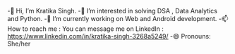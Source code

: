 -👋 Hi, I’m Kratika Singh.
-👀 I’m interested in solving DSA , Data Analytics and Python.
-🌱 I’m currently working on Web and Android development.
-📫 How to reach me : You can message me on LinkedIn : https://www.linkedin.com/in/kratika-singh-3268a5249/
-😄 Pronouns: She/her

<!--
**kratikasingh30/kratikasingh30** is a ✨ _special_ ✨ repository because its `README.md` (this file) appears on your GitHub profile.

Here are some ideas to get you started:

- 🔭 I’m currently working on ...
- 🌱 I’m currently learning ...
- 👯 I’m looking to collaborate on ...
- 🤔 I’m looking for help with ...
- 💬 Ask me about ...
- 📫 How to reach me: ...
- 😄 Pronouns: ...
- ⚡ Fun fact: ...
-->
